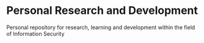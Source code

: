 # Personal Research and Development
Personal repository for research, learning and development within the field of Information Security
